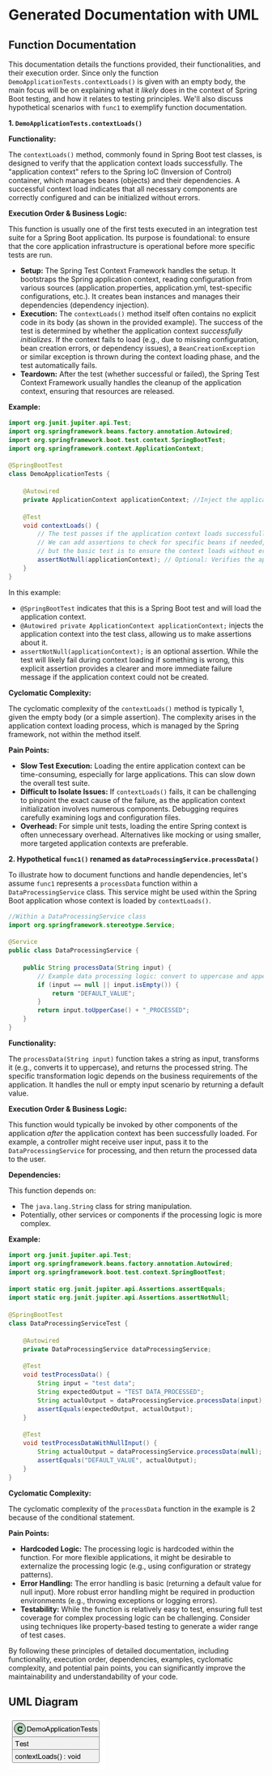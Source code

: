 ﻿# Generated Documentation with UML
## Function Documentation

This documentation details the functions provided, their functionalities, and their execution order. Since only the function `DemoApplicationTests.contextLoads()` is given with an empty body, the main focus will be on explaining what it *likely* does in the context of Spring Boot testing, and how it relates to testing principles. We'll also discuss hypothetical scenarios with `func1` to exemplify function documentation.

**1. `DemoApplicationTests.contextLoads()`**

**Functionality:**

The `contextLoads()` method, commonly found in Spring Boot test classes, is designed to verify that the application context loads successfully. The "application context" refers to the Spring IoC (Inversion of Control) container, which manages beans (objects) and their dependencies. A successful context load indicates that all necessary components are correctly configured and can be initialized without errors.

**Execution Order & Business Logic:**

This function is usually one of the first tests executed in an integration test suite for a Spring Boot application. Its purpose is foundational: to ensure that the core application infrastructure is operational before more specific tests are run.

*   **Setup:** The Spring Test Context Framework handles the setup. It bootstraps the Spring application context, reading configuration from various sources (application.properties, application.yml, test-specific configurations, etc.). It creates bean instances and manages their dependencies (dependency injection).
*   **Execution:** The `contextLoads()` method itself often contains no explicit code in its body (as shown in the provided example). The success of the test is determined by whether the application context *successfully initializes*. If the context fails to load (e.g., due to missing configuration, bean creation errors, or dependency issues), a `BeanCreationException` or similar exception is thrown during the context loading phase, and the test automatically fails.
*   **Teardown:** After the test (whether successful or failed), the Spring Test Context Framework usually handles the cleanup of the application context, ensuring that resources are released.

**Example:**

```java
import org.junit.jupiter.api.Test;
import org.springframework.beans.factory.annotation.Autowired;
import org.springframework.boot.test.context.SpringBootTest;
import org.springframework.context.ApplicationContext;

@SpringBootTest
class DemoApplicationTests {

    @Autowired
    private ApplicationContext applicationContext; //Inject the application context

    @Test
    void contextLoads() {
        // The test passes if the application context loads successfully.
        // We can add assertions to check for specific beans if needed,
        // but the basic test is to ensure the context loads without errors.
        assertNotNull(applicationContext); // Optional: Verifies the app context exists.
    }
}
```

In this example:

*   `@SpringBootTest` indicates that this is a Spring Boot test and will load the application context.
*   `@Autowired private ApplicationContext applicationContext;` injects the application context into the test class, allowing us to make assertions about it.
*   `assertNotNull(applicationContext);` is an optional assertion. While the test will likely fail during context loading if something is wrong, this explicit assertion provides a clearer and more immediate failure message if the application context could not be created.

**Cyclomatic Complexity:**

The cyclomatic complexity of the `contextLoads()` method is typically 1, given the empty body (or a simple assertion). The complexity arises in the application context loading process, which is managed by the Spring framework, not within the method itself.

**Pain Points:**

*   **Slow Test Execution:** Loading the entire application context can be time-consuming, especially for large applications.  This can slow down the overall test suite.
*   **Difficult to Isolate Issues:** If `contextLoads()` fails, it can be challenging to pinpoint the exact cause of the failure, as the application context initialization involves numerous components. Debugging requires carefully examining logs and configuration files.
*   **Overhead:** For simple unit tests, loading the entire Spring context is often unnecessary overhead.  Alternatives like mocking or using smaller, more targeted application contexts are preferable.

**2. Hypothetical `func1()` renamed as `dataProcessingService.processData()`**

To illustrate how to document functions and handle dependencies, let's assume `func1` represents a `processData` function within a `DataProcessingService` class.  This service might be used within the Spring Boot application whose context is loaded by `contextLoads()`.

```java
//Within a DataProcessingService class
import org.springframework.stereotype.Service;

@Service
public class DataProcessingService {

    public String processData(String input) {
        // Example data processing logic: convert to uppercase and append a suffix
        if (input == null || input.isEmpty()) {
            return "DEFAULT_VALUE";
        }
        return input.toUpperCase() + "_PROCESSED";
    }
}
```

**Functionality:**

The `processData(String input)` function takes a string as input, transforms it (e.g., converts it to uppercase), and returns the processed string.  The specific transformation logic depends on the business requirements of the application. It handles the null or empty input scenario by returning a default value.

**Execution Order & Business Logic:**

This function would typically be invoked by other components of the application *after* the application context has been successfully loaded.  For example, a controller might receive user input, pass it to the `DataProcessingService` for processing, and then return the processed data to the user.

**Dependencies:**

This function depends on:

*   The `java.lang.String` class for string manipulation.
*   Potentially, other services or components if the processing logic is more complex.

**Example:**

```java
import org.junit.jupiter.api.Test;
import org.springframework.beans.factory.annotation.Autowired;
import org.springframework.boot.test.context.SpringBootTest;

import static org.junit.jupiter.api.Assertions.assertEquals;
import static org.junit.jupiter.api.Assertions.assertNotNull;

@SpringBootTest
class DataProcessingServiceTest {

    @Autowired
    private DataProcessingService dataProcessingService;

    @Test
    void testProcessData() {
        String input = "test data";
        String expectedOutput = "TEST DATA_PROCESSED";
        String actualOutput = dataProcessingService.processData(input);
        assertEquals(expectedOutput, actualOutput);
    }

    @Test
    void testProcessDataWithNullInput() {
        String actualOutput = dataProcessingService.processData(null);
        assertEquals("DEFAULT_VALUE", actualOutput);
    }
}
```

**Cyclomatic Complexity:**

The cyclomatic complexity of the `processData` function in the example is 2 because of the conditional statement.

**Pain Points:**

*   **Hardcoded Logic:** The processing logic is hardcoded within the function.  For more flexible applications, it might be desirable to externalize the processing logic (e.g., using configuration or strategy patterns).
*   **Error Handling:** The error handling is basic (returning a default value for null input).  More robust error handling might be required in production environments (e.g., throwing exceptions or logging errors).
*   **Testability:** While the function is relatively easy to test, ensuring full test coverage for complex processing logic can be challenging.  Consider using techniques like property-based testing to generate a wider range of test cases.

By following these principles of detailed documentation, including functionality, execution order, dependencies, examples, cyclomatic complexity, and potential pain points, you can significantly improve the maintainability and understandability of your code.

## UML Diagram
![Image](images/DemoApplicationTests_img1.png)

